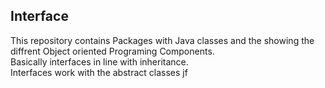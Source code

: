 ## Interface
This repository contains
Packages with Java classes and the showing the diffrent Object oriented Programing Components.<br />
Basically interfaces in line with inheritance. <br />
Interfaces work with the abstract classes
jf
